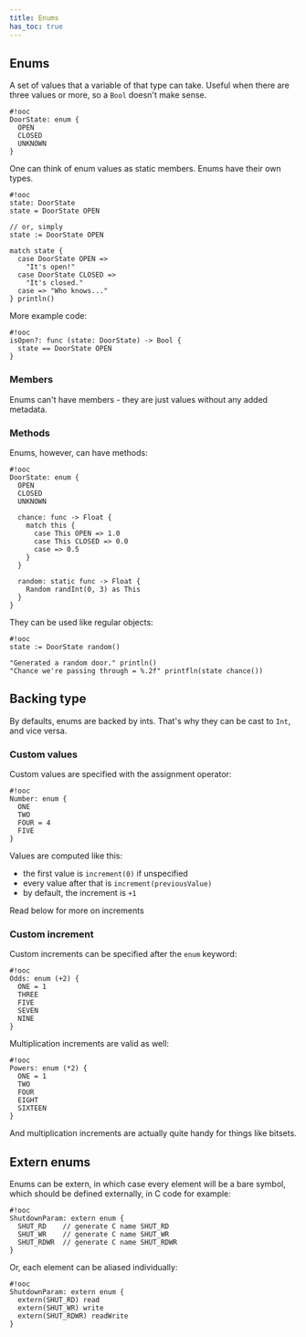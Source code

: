 ```yaml
---
title: Enums
has_toc: true
---
```


## Enums

A set of values that a variable of that type can take. Useful when there are
three values or more, so a `Bool` doesn't make sense.

    #!ooc
    DoorState: enum {
      OPEN
      CLOSED
      UNKNOWN
    }

One can think of enum values as static members. Enums have their own types.

    #!ooc
    state: DoorState
    state = DoorState OPEN

    // or, simply
    state := DoorState OPEN

    match state {
      case DoorState OPEN =>
        "It's open!"
      case DoorState CLOSED =>
        "It's closed."
      case => "Who knows..."
    } println()

More example code:

    #!ooc
    isOpen?: func (state: DoorState) -> Bool {
      state == DoorState OPEN
    }

### Members

Enums can't have members - they are just values without any added metadata.

### Methods

Enums, however, can have methods:

    #!ooc
    DoorState: enum {
      OPEN
      CLOSED
      UNKNOWN

      chance: func -> Float {
        match this {
          case This OPEN => 1.0
          case This CLOSED => 0.0
          case => 0.5
        }
      }

      random: static func -> Float {
        Random randInt(0, 3) as This
      }
    }

They can be used like regular objects:

    #!ooc
    state := DoorState random()

    "Generated a random door." println()
    "Chance we're passing through = %.2f" printfln(state chance())

## Backing type

By defaults, enums are backed by ints. That's why they can be cast to
`Int`, and vice versa.

### Custom values

Custom values are specified with the assignment operator:

    #!ooc
    Number: enum {
      ONE
      TWO
      FOUR = 4
      FIVE
    }

Values are computed like this:

  * the first value is `increment(0)` if unspecified
  * every value after that is `increment(previousValue)`
  * by default, the increment is `+1`

Read below for more on increments

### Custom increment

Custom increments can be specified after the `enum` keyword:

    #!ooc
    Odds: enum (+2) {
      ONE = 1
      THREE
      FIVE
      SEVEN
      NINE
    }

Multiplication increments are valid as well:

    #!ooc
    Powers: enum (*2) {
      ONE = 1
      TWO
      FOUR
      EIGHT
      SIXTEEN
    }

And multiplication increments are actually quite handy for things like bitsets.

## Extern enums

Enums can be extern, in which case every element will be a bare symbol, which should
be defined externally, in C code for example:

    #!ooc
    ShutdownParam: extern enum {
      SHUT_RD    // generate C name SHUT_RD
      SHUT_WR    // generate C name SHUT_WR
      SHUT_RDWR  // generate C name SHUT_RDWR
    }

Or, each element can be aliased individually:

    #!ooc
    ShutdownParam: extern enum {
      extern(SHUT_RD) read
      extern(SHUT_WR) write
      extern(SHUT_RDWR) readWrite
    }

